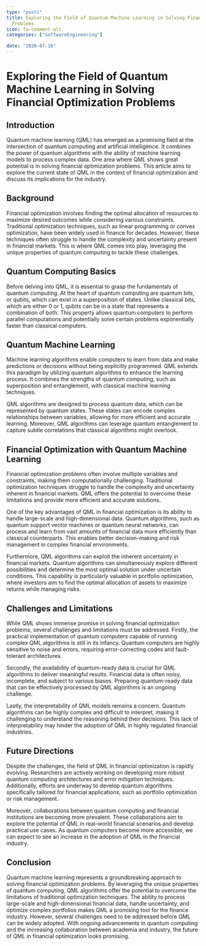 ```yaml
---
type: "posts"
title: Exploring the Field of Quantum Machine Learning in Solving Financial Optimization
  Problems
icon: fa-comment-alt
categories: ["SoftwareEngineering"]

date: "2020-07-16"
---
```




# Exploring the Field of Quantum Machine Learning in Solving Financial Optimization Problems

## Introduction

Quantum machine learning (QML) has emerged as a promising field at the intersection of quantum computing and artificial intelligence. It combines the power of quantum algorithms with the ability of machine learning models to process complex data. One area where QML shows great potential is in solving financial optimization problems. This article aims to explore the current state of QML in the context of financial optimization and discuss its implications for the industry.

## Background

Financial optimization involves finding the optimal allocation of resources to maximize desired outcomes while considering various constraints. Traditional optimization techniques, such as linear programming or convex optimization, have been widely used in finance for decades. However, these techniques often struggle to handle the complexity and uncertainty present in financial markets. This is where QML comes into play, leveraging the unique properties of quantum computing to tackle these challenges.

## Quantum Computing Basics

Before delving into QML, it is essential to grasp the fundamentals of quantum computing. At the heart of quantum computing are quantum bits, or qubits, which can exist in a superposition of states. Unlike classical bits, which are either 0 or 1, qubits can be in a state that represents a combination of both. This property allows quantum computers to perform parallel computations and potentially solve certain problems exponentially faster than classical computers.

## Quantum Machine Learning

Machine learning algorithms enable computers to learn from data and make predictions or decisions without being explicitly programmed. QML extends this paradigm by utilizing quantum algorithms to enhance the learning process. It combines the strengths of quantum computing, such as superposition and entanglement, with classical machine learning techniques.

QML algorithms are designed to process quantum data, which can be represented by quantum states. These states can encode complex relationships between variables, allowing for more efficient and accurate learning. Moreover, QML algorithms can leverage quantum entanglement to capture subtle correlations that classical algorithms might overlook.

## Financial Optimization with Quantum Machine Learning

Financial optimization problems often involve multiple variables and constraints, making them computationally challenging. Traditional optimization techniques struggle to handle the complexity and uncertainty inherent in financial markets. QML offers the potential to overcome these limitations and provide more efficient and accurate solutions.

One of the key advantages of QML in financial optimization is its ability to handle large-scale and high-dimensional data. Quantum algorithms, such as quantum support vector machines or quantum neural networks, can process and learn from vast amounts of financial data more efficiently than classical counterparts. This enables better decision-making and risk management in complex financial environments.

Furthermore, QML algorithms can exploit the inherent uncertainty in financial markets. Quantum algorithms can simultaneously explore different possibilities and determine the most optimal solution under uncertain conditions. This capability is particularly valuable in portfolio optimization, where investors aim to find the optimal allocation of assets to maximize returns while managing risks.

## Challenges and Limitations

While QML shows immense promise in solving financial optimization problems, several challenges and limitations must be addressed. Firstly, the practical implementation of quantum computers capable of running complex QML algorithms is still in its infancy. Quantum computers are highly sensitive to noise and errors, requiring error-correcting codes and fault-tolerant architectures.

Secondly, the availability of quantum-ready data is crucial for QML algorithms to deliver meaningful results. Financial data is often noisy, incomplete, and subject to various biases. Preparing quantum-ready data that can be effectively processed by QML algorithms is an ongoing challenge.

Lastly, the interpretability of QML models remains a concern. Quantum algorithms can be highly complex and difficult to interpret, making it challenging to understand the reasoning behind their decisions. This lack of interpretability may hinder the adoption of QML in highly regulated financial industries.

## Future Directions

Despite the challenges, the field of QML in financial optimization is rapidly evolving. Researchers are actively working on developing more robust quantum computing architectures and error mitigation techniques. Additionally, efforts are underway to develop quantum algorithms specifically tailored for financial applications, such as portfolio optimization or risk management.

Moreover, collaborations between quantum computing and financial institutions are becoming more prevalent. These collaborations aim to explore the potential of QML in real-world financial scenarios and develop practical use cases. As quantum computers become more accessible, we can expect to see an increase in the adoption of QML in the financial industry.

## Conclusion

Quantum machine learning represents a groundbreaking approach to solving financial optimization problems. By leveraging the unique properties of quantum computing, QML algorithms offer the potential to overcome the limitations of traditional optimization techniques. The ability to process large-scale and high-dimensional financial data, handle uncertainty, and optimize complex portfolios makes QML a promising tool for the finance industry. However, several challenges need to be addressed before QML can be widely adopted. With ongoing advancements in quantum computing and the increasing collaboration between academia and industry, the future of QML in financial optimization looks promising.